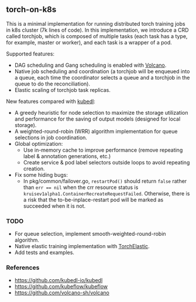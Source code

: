 ## torch-on-k8s

This is a minimal implementation for running distributed torch training jobs in k8s cluster (7k lines of code). 
In this implementation, we introduce a CRD called torchjob, which is composed of multiple tasks (each task has a type, 
for example, master or worker), and each task is a wrapper of a pod.

Supported features:
* DAG scheduling and Gang scheduling is enabled with [Volcano](https://github.com/volcano-sh/volcano).
* Native job scheduling and coordination (a torchjob will be enqueued into a queue, each time the coordinator 
  selects a queue and a torchjob in the queue to do the reconciliation).
* Elastic scaling of torchjob task replicas.

New features compared with [kubedl](https://github.com/kubedl-io/kubedl):

* A greedy heuristic for node selection to maximize the storage utilization and performance for the saving of 
  output models (designed for local storage).
* A weighted-round-robin (WRR) algorithm implementation for queue selections in job coordination.
* Global optimization:
  + Use in-memory cache to improve performance (remove repeating label & annotation generations, etc.)
  + Create service & pod label selectors outside loops to avoid repeating creation.
* Fix some hiding bugs:
  + In pkg/common/failover.go, `restartPod()` should return `false` rather than `err == nil` when the crr resource 
    status is `kruisev1alpha1.ContainerRecreateRequestFailed`. Otherwise, there is a risk that the to-be-inplace-restart 
    pod will be marked as succeeded when it is not.

### TODO

* For queue selection, implement smooth-weighted-round-robin algorithm.
* Native elastic training implementation with [TorchElastic](https://pytorch.org/docs/stable/elastic/agent.html).
* Add tests and examples.

### References

* https://github.com/kubedl-io/kubedl
* https://github.com/kubeflow/kubeflow
* https://github.com/volcano-sh/volcano